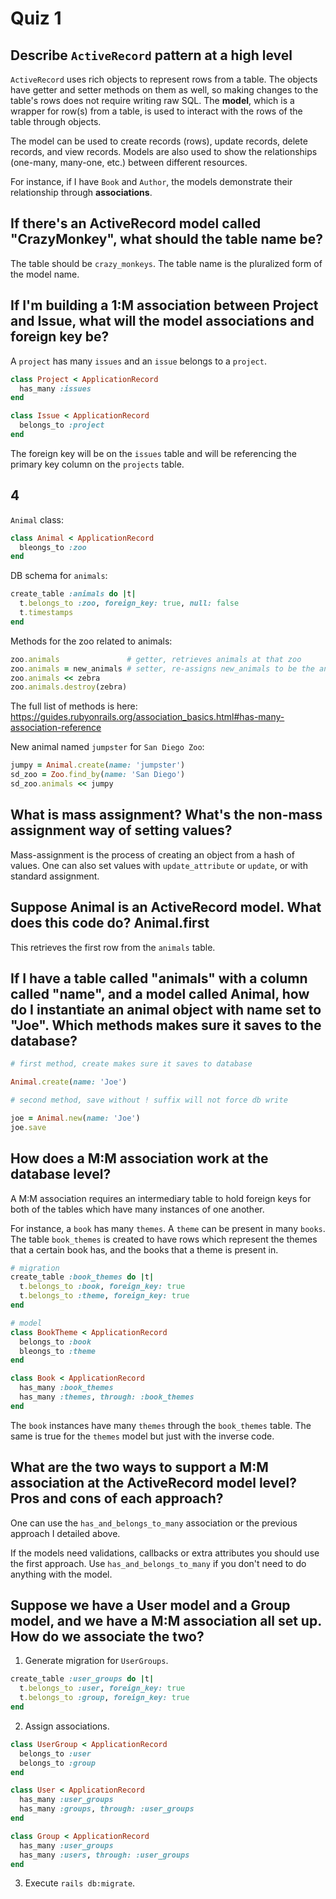 # Quiz 1

## Describe `ActiveRecord` pattern at a high level

`ActiveRecord` uses rich objects to represent rows from a table. The objects have getter and setter methods on them as well, so making changes to the table's rows does not require writing raw SQL. The **model**, which is a wrapper for row(s) from a table, is used to interact with the rows of the table through objects.

The model can be used to create records (rows), update records, delete records, and view records. Models are also used to show the relationships (one-many, many-one, etc.) between different resources. 

For instance, if I have `Book` and `Author`, the models demonstrate their relationship through **associations**.

## If there's an ActiveRecord model called "CrazyMonkey", what should the table name be?

The table should be `crazy_monkeys`. The table name is the pluralized form of the model name.

## If I'm building a 1:M association between Project and Issue, what will the model associations and foreign key be?

A `project` has many `issues` and an `issue` belongs to a `project`.

```ruby
class Project < ApplicationRecord
  has_many :issues
end

class Issue < ApplicationRecord
  belongs_to :project
end
```
The foreign key will be on the `issues` table and will be referencing the primary key column on the `projects` table.

## 4

`Animal` class:
```ruby
class Animal < ApplicationRecord
  bleongs_to :zoo
end
```
DB schema for `animals`:
```ruby
create_table :animals do |t|
  t.belongs_to :zoo, foreign_key: true, null: false
  t.timestamps
end
```
Methods for the zoo related to animals:

```ruby
zoo.animals               # getter, retrieves animals at that zoo
zoo.animals = new_animals # setter, re-assigns new_animals to be the animals for the zoo, deletes ones not in new_animals
zoo.animals << zebra
zoo.animals.destroy(zebra)
```
The full list of methods is here: https://guides.rubyonrails.org/association_basics.html#has-many-association-reference

New animal named `jumpster` for `San Diego Zoo`:
```ruby
jumpy = Animal.create(name: 'jumpster')
sd_zoo = Zoo.find_by(name: 'San Diego')
sd_zoo.animals << jumpy
```
## What is mass assignment? What's the non-mass assignment way of setting values?

Mass-assignment is the process of creating an object from a hash of values. One can also set values with `update_attribute` or `update`, or with standard assignment.

## Suppose Animal is an ActiveRecord model. What does this code do? Animal.first

This retrieves the first row from the `animals` table.

## If I have a table called "animals" with a column called "name", and a model called Animal, how do I instantiate an animal object with name set to "Joe". Which methods makes sure it saves to the database?

```ruby
# first method, create makes sure it saves to database

Animal.create(name: 'Joe')

# second method, save without ! suffix will not force db write

joe = Animal.new(name: 'Joe')
joe.save 
```
## How does a M:M association work at the database level?

A M:M association requires an intermediary table to hold foreign keys for both of the tables which have many instances of one another.

For instance, a `book` has many `themes`. A `theme` can be present in many `books`. The table `book_themes` is created to have rows which represent the themes that a certain book has, and the books that a theme is present in.

```ruby
# migration
create_table :book_themes do |t|
  t.belongs_to :book, foreign_key: true
  t.belongs_to :theme, foreign_key: true
end

# model
class BookTheme < ApplicationRecord
  belongs_to :book
  bleongs_to :theme
end

class Book < ApplicationRecord
  has_many :book_themes
  has_many :themes, through: :book_themes
end
```
The `book` instances have many `themes` through the `book_themes` table. The same is true for the `themes` model but just with the inverse code.

## What are the two ways to support a M:M association at the ActiveRecord model level? Pros and cons of each approach?

One can use the `has_and_belongs_to_many` association or the previous approach I detailed above.

If the models need validations, callbacks or extra attributes you should use the first approach. Use `has_and_belongs_to_many` if you don't need to do anything with the model.

## Suppose we have a User model and a Group model, and we have a M:M association all set up. How do we associate the two?

1. Generate migration for `UserGroups`.

```ruby
create_table :user_groups do |t|
  t.belongs_to :user, foreign_key: true
  t.belongs_to :group, foreign_key: true
end
```

2. Assign associations.

```ruby
class UserGroup < ApplicationRecord
  belongs_to :user
  belongs_to :group
end

class User < ApplicationRecord
  has_many :user_groups
  has_many :groups, through: :user_groups
end

class Group < ApplicationRecord
  has_many :user_groups
  has_many :users, through: :user_groups
end
```

3. Execute `rails db:migrate`.
